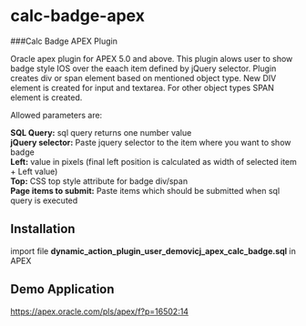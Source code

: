# calc-badge-apex
###Calc Badge APEX Plugin

Oracle apex plugin for APEX 5.0 and above.
This plugin alows user to show badge style IOS over the eaach item defined by jQuery selector.
Plugin creates div or span element based on mentioned object type.
New DIV element is created for input and textarea. For other object types SPAN element is created.

Allowed parameters are:<br>

<b>SQL Query:</b> sql query returns one number value<br>
<b>jQuery selector:</b> Paste jquery selector to the item where you want to show badge<br>
<b>Left:</b> value in pixels (final left position is calculated as width of selected item + Left value)<br>
<b>Top:</b> CSS top style attribute for badge div/span<br>
<b>Page items to submit:</b> Paste items which should be submitted when sql query is executed

## Installation

import file <b>dynamic_action_plugin_user_demovicj_apex_calc_badge.sql</b> in APEX

## Demo Application
https://apex.oracle.com/pls/apex/f?p=16502:14


